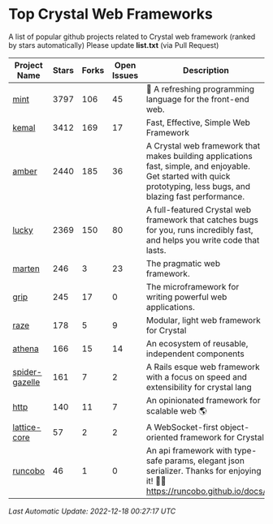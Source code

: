 # Top Crystal Web Frameworks

A list of popular github projects related to Crystal web framework (ranked by stars automatically)
Please update **list.txt** (via Pull Request)

| Project Name | Stars | Forks | Open Issues | Description | Last Commit |
| ------------ | ----- | ----- | ----------- | ----------- | ----------- |
| [mint](https://github.com/mint-lang/mint) |3797|106|45|:leaves: A refreshing programming language for the front-end web.|2022-11-28T05:32:36Z|
| [kemal](https://github.com/kemalcr/kemal) |3412|169|17|Fast, Effective, Simple Web Framework|2022-10-09T10:54:10Z|
| [amber](https://github.com/amberframework/amber) |2440|185|36|A Crystal web framework that makes building applications fast, simple, and enjoyable. Get started with quick prototyping, less bugs, and blazing fast performance.|2022-11-21T15:16:36Z|
| [lucky](https://github.com/luckyframework/lucky) |2369|150|80|A full-featured Crystal web framework that catches bugs for you, runs incredibly fast, and helps you write code that lasts.|2022-12-15T20:09:36Z|
| [marten](https://github.com/martenframework/marten) |246|3|23|The pragmatic web framework.|2022-12-18T00:21:31Z|
| [grip](https://github.com/grip-framework/grip) |245|17|0|The microframework for writing powerful web applications.|2022-12-09T00:45:48Z|
| [raze](https://github.com/samueleaton/raze) |178|5|9|Modular, light web framework for Crystal|2021-01-02T01:20:01Z|
| [athena](https://github.com/athena-framework/athena) |166|15|14|An ecosystem of reusable, independent components|2022-12-18T00:03:17Z|
| [spider-gazelle](https://github.com/spider-gazelle/spider-gazelle) |161|7|2|A Rails esque web framework with a focus on speed and extensibility for crystal lang|2022-12-13T01:16:37Z|
| [http](https://github.com/onyxframework/http) |140|11|7|An opinionated framework for scalable web 🌎|2019-08-13T09:00:30Z|
| [lattice-core](https://github.com/jasonl99/lattice-core) |57|2|2|A WebSocket-first object-oriented framework for Crystal|2017-03-31T23:57:57Z|
| [runcobo](https://github.com/runcobo/runcobo) |46|1|0|An api framework with type-safe params, elegant json serializer. Thanks for enjoying it! 👻👻 https://runcobo.github.io/docs/|2022-03-16T06:43:35Z|

*Last Automatic Update: 2022-12-18 00:27:17 UTC*